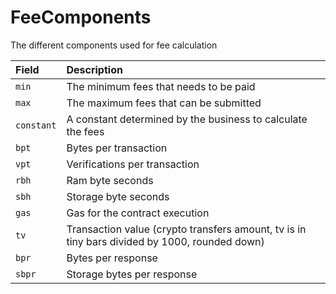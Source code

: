 # FeeComponents

The different components used for fee calculation

| Field | Description |
| :--- | :--- |
| `min` | The minimum fees that needs to be paid |
| `max` | The maximum fees that can be submitted |
| `constant` | A constant determined by the business to calculate the fees |
| `bpt` | Bytes per transaction |
| `vpt` | Verifications per transaction |
| `rbh` | Ram byte seconds |
| `sbh` | Storage byte seconds |
| `gas` | Gas for the contract execution |
| `tv` | Transaction value \(crypto transfers amount, tv is in tiny bars divided by 1000, rounded down\) |
| `bpr` | Bytes per response |
| `sbpr` | Storage bytes per response |

#### 

